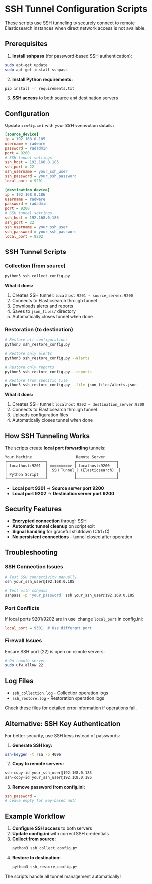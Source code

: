 # SSH Tunnel Configuration Scripts

These scripts use SSH tunneling to securely connect to remote Elasticsearch instances when direct network access is not available.

## Prerequisites

1. **Install sshpass** (for password-based SSH authentication):
```bash
sudo apt-get update
sudo apt-get install sshpass
```

2. **Install Python requirements:**
```bash
pip install -r requirements.txt
```

3. **SSH access** to both source and destination servers

## Configuration

Update `config.ini` with your SSH connection details:

```ini
[source_device]
ip = 192.168.0.185
username = radware
password = radadmin
port = 9200
# SSH tunnel settings
ssh_host = 192.168.0.185
ssh_port = 22
ssh_username = your_ssh_user
ssh_password = your_ssh_password
local_port = 9201

[destination_device]
ip = 192.168.0.186
username = radware
password = radadmin  
port = 9200
# SSH tunnel settings
ssh_host = 192.168.0.186
ssh_port = 22
ssh_username = your_ssh_user
ssh_password = your_ssh_password
local_port = 9202
```

## SSH Tunnel Scripts

### Collection (from source)
```bash
python3 ssh_collect_config.py
```

**What it does:**
1. Creates SSH tunnel: `localhost:9201 → source_server:9200`
2. Connects to Elasticsearch through tunnel
3. Downloads alerts and reports
4. Saves to `json_files/` directory
5. Automatically closes tunnel when done

### Restoration (to destination)
```bash
# Restore all configurations
python3 ssh_restore_config.py

# Restore only alerts
python3 ssh_restore_config.py --alerts

# Restore only reports
python3 ssh_restore_config.py --reports

# Restore from specific file
python3 ssh_restore_config.py --file json_files/alerts.json
```

**What it does:**
1. Creates SSH tunnel: `localhost:9202 → destination_server:9200`
2. Connects to Elasticsearch through tunnel
3. Uploads configuration files
4. Automatically closes tunnel when done

## How SSH Tunneling Works

The scripts create **local port forwarding** tunnels:

```
Your Machine                    Remote Server
┌─────────────────┐            ┌──────────────────┐
│ localhost:9201  │ =========> │ localhost:9200   │
│                 │  SSH Tunnel │ (Elasticsearch)  │
│ Python Script   │            │                  │
└─────────────────┘            └──────────────────┘
```

- **Local port 9201** → **Source server port 9200**
- **Local port 9202** → **Destination server port 9200**

## Security Features

- **Encrypted connection** through SSH
- **Automatic tunnel cleanup** on script exit
- **Signal handling** for graceful shutdown (Ctrl+C)
- **No persistent connections** - tunnel closed after operation

## Troubleshooting

### SSH Connection Issues
```bash
# Test SSH connectivity manually
ssh your_ssh_user@192.168.0.185

# Test with sshpass
sshpass -p 'your_password' ssh your_ssh_user@192.168.0.185
```

### Port Conflicts
If local ports 9201/9202 are in use, change `local_port` in config.ini:
```ini
local_port = 9301  # Use different port
```

### Firewall Issues
Ensure SSH port (22) is open on remote servers:
```bash
# On remote server
sudo ufw allow 22
```

## Log Files

- `ssh_collection.log` - Collection operation logs
- `ssh_restore.log` - Restoration operation logs

Check these files for detailed error information if operations fail.

## Alternative: SSH Key Authentication

For better security, use SSH keys instead of passwords:

1. **Generate SSH key:**
```bash
ssh-keygen -t rsa -b 4096
```

2. **Copy to remote servers:**
```bash
ssh-copy-id your_ssh_user@192.168.0.185
ssh-copy-id your_ssh_user@192.168.0.186
```

3. **Remove password from config.ini:**
```ini
ssh_password = 
# Leave empty for key-based auth
```

## Example Workflow

1. **Configure SSH access** to both servers
2. **Update config.ini** with correct SSH credentials  
3. **Collect from source:**
   ```bash
   python3 ssh_collect_config.py
   ```
4. **Restore to destination:**
   ```bash
   python3 ssh_restore_config.py
   ```

The scripts handle all tunnel management automatically!